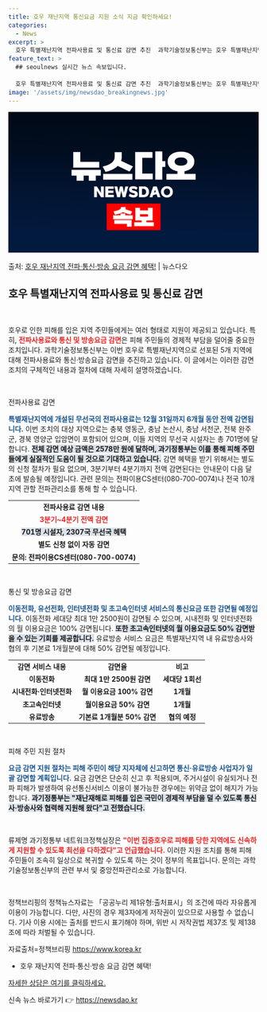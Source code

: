 ```yaml
---
title: 호우 재난지역 통신요금 지원 소식 지금 확인하세요!
categories:
  - News
excerpt: >
  호우 특별재난지역 전파사용료 및 통신료 감면 추진  과학기술정보통신부는 호우 특별재난지역으로 선포된 5개 지…
feature_text: >
  ## seoulnews 실시간 뉴스 속보입니다.

  호우 특별재난지역 전파사용료 및 통신료 감면 추진  과학기술정보통신부는 호우 특별재난지역으로 선포된 5개 지…
image: '/assets/img/newsdao_breakingnews.jpg'
---
```


![뉴스다오 속보](/assets/img/newsdao_breakingnews.jpg)

<p>출처: <a href="https://newsdao.kr/4883" rel="dofollow">호우 재난지역 전파·통신·방송 요금 감면 혜택!</a> | 뉴스다오</p>

<h2 data-ke-size="size26">호우 특별재난지역 전파사용료 및 통신료 감면</h2>
<p data-ke-size="size16">&nbsp;</p>

호우로 인한 피해를 입은 지역 주민들에게는 여러 형태로 지원이 제공되고 있습니다. 특히, <b><span style="color: #ee2323;">전파사용료와 통신 및 방송요금 감면</span></b>은 피해 주민들의 경제적 부담을 덜어줄 중요한 조치입니다. 과학기술정보통신부는 이번 호우로 특별재난지역으로 선포된 5개 지역에 대해 전파사용료와 통신·방송요금 감면을 추진하고 있습니다. 이 글에서는 이러한 감면 조치의 구체적인 내용과 절차에 대해 자세히 설명하겠습니다.

<p data-ke-size="size16">&nbsp;</p>

전파사용료 감면

<b><span style="color: #1a5490;">특별재난지역에 개설된 무선국의 전파사용료는 12월 31일까지 6개월 동안 전액 감면됩니다.</span></b> 이번 조치의 대상 지역으로는 충북 영동군, 충남 논산시, 충남 서천군, 전북 완주군, 경북 영양군 입암면이 포함되어 있으며, 이들 지역의 무선국 시설자는 총 701명에 달합니다. <b><span style="background-color: #21538527;">전체 감면 예상 금액은 2578만 원에 달하며, 과기정통부는 이를 통해 피해 주민들에게 실질적인 도움이 될 것으로 기대하고 있습니다.</span></b> 감면 혜택을 받기 위해서는 별도의 신청 절차가 필요 없으며, 3분기부터 4분기까지 전액 감면된다는 안내문이 다음 달 초에 발송될 예정입니다. 관련 문의는 전파이용CS센터(080-700-0074)나 전국 10개 지역 관할 전파관리소를 통해 할 수 있습니다.

<table>
<tr>
<td style="text-align: center; height: 17px;"><b>전파사용료 감면 내용</b></td>
</tr>
<tr>
<td style="text-align: center; height: 17px;"><b><span style="color: #ee2323;">3분기~4분기 전액 감면</span></b></td>
</tr>
<tr>
<td style="text-align: center; height: 17px;"><b><span style="background-color: #21538527;">701명 시설자, 2307국 무선국 혜택</span></b></td>
</tr>
<tr>
<td style="text-align: center; height: 17px;"><b>별도 신청 없이 자동 감면</b></td>
</tr>
<tr>
<td style="text-align: center; height: 17px;"><b>문의: 전파이용CS센터(080-700-0074)</b></td>
</tr>
</table>

<p data-ke-size="size16">&nbsp;</p>

통신 및 방송요금 감면

<b><span style="color: #1a5490;">이동전화, 유선전화, 인터넷전화 및 초고속인터넷 서비스의 통신요금 또한 감면될 예정입니다.</span></b> 이동전화 세대당 최대 1만 2500원이 감면될 수 있으며, 시내전화 및 인터넷전화의 월 이용요금은 100% 감면됩니다. <b><span style="background-color: #21538527;">또한 초고속인터넷의 월 이용요금도 50% 감면받을 수 있는 기회를 제공합니다.</span></b> 유료방송 서비스 요금은 특별재난지역 내 유료방송사와 협의 후 기본료 1개월분에 대해 50% 감면될 예정입니다.

<table>
<tr>
<td style="text-align: center; height: 17px;"><b>감면 서비스 내용</b></td>
<td style="text-align: center; height: 17px;"><b>감면율</b></td>
<td style="text-align: center; height: 17px;"><b>비고</b></td>
</tr>
<tr>
<td style="text-align: center; height: 17px;"><b>이동전화</b></td>
<td style="text-align: center; height: 17px;"><b>최대 1만 2500원 감면</b></td>
<td style="text-align: center; height: 17px;"><b>세대당 1회선</b></td>
</tr>
<tr>
<td style="text-align: center; height: 17px;"><b>시내전화·인터넷전화</b></td>
<td style="text-align: center; height: 17px;"><b>월 이용요금 100% 감면</b></td>
<td style="text-align: center; height: 17px;"><b>1개월</b></td>
</tr>
<tr>
<td style="text-align: center; height: 17px;"><b>초고속인터넷</b></td>
<td style="text-align: center; height: 17px;"><b>월이용요금 50% 감면</b></td>
<td style="text-align: center; height: 17px;"><b>1개월</b></td>
</tr>
<tr>
<td style="text-align: center; height: 17px;"><b>유료방송</b></td>
<td style="text-align: center; height: 17px;"><b>기본료 1개월분 50% 감면</b></td>
<td style="text-align: center; height: 17px;"><b>협의 예정</b></td>
</tr>
</table>

<p data-ke-size="size16">&nbsp;</p>

피해 주민 지원 절차

<b><span style="color: #1a5490;">요금 감면 지원 절차는 피해 주민이 해당 지자체에 신고하면 통신·유료방송 사업자가 일괄 감면할 계획입니다.</span></b> 요금 감면은 단순히 신고 후 적용되며, 주거시설이 유실되거나 전파 피해가 발생하여 유선통신서비스 이용이 불가능한 경우에는 위약금 없이 해지가 가능합니다. <b><span style="background-color: #21538527;">과기정통부는 "재난재해로 피해를 입은 국민이 경제적 부담을 덜 수 있도록 통신사·방송사와 협력해 지원해 왔다"고 전했습니다.</span></b>

<p data-ke-size="size16">&nbsp;</p>

류제명 과기정통부 네트워크정책실장은 <b><span style="color: #ee2323;">"이번 집중호우로 피해를 당한 지역에도 신속하게 지원할 수 있도록 최선을 다하겠다"고 언급했습니다.</span></b> 이러한 지원 조치를 통해 피해 주민들이 조속히 일상으로 복귀할 수 있도록 하는 것이 정부의 목표입니다. 문의는 과학기술정보통신부의 관련 부서 및 중앙전파관리소로 가능합니다.

<p data-ke-size="size16">&nbsp;</p>

정책브리핑의 정책뉴스자료는 「공공누리 제1유형:출처표시」의 조건에 따라 자유롭게 이용이 가능합니다. 다만, 사진의 경우 제3자에게 저작권이 있으므로 사용할 수 없습니다. 기사 이용 시에는 출처를 반드시 표기해야 하며, 위반 시 저작권법 제37조 및 제138조에 따라 처벌될 수 있습니다.

자료출처=정책브리핑 https://www.korea.kr

<ul>
<li>호우 재난지역 전파·통신·방송 요금 감면 혜택!</li>
</ul>
<a href="https://newsdao.kr/4883">자세한 상담은 여기를 클릭하세요.</a> 

신속 뉴스 바로가기 👉 <a href="https://newsdao.kr" rel="dofollow">https://newsdao.kr</a>


